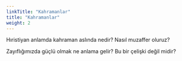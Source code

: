 ```yaml
---
linkTitle: "Kahramanlar"
title: "Kahramanlar"
weight: 2
---
```


Hıristiyan anlamda kahraman aslında nedir? Nasıl muzaffer oluruz?

Zayıflığımızda güçlü olmak ne anlama gelir? Bu bir çelişki değil midir?